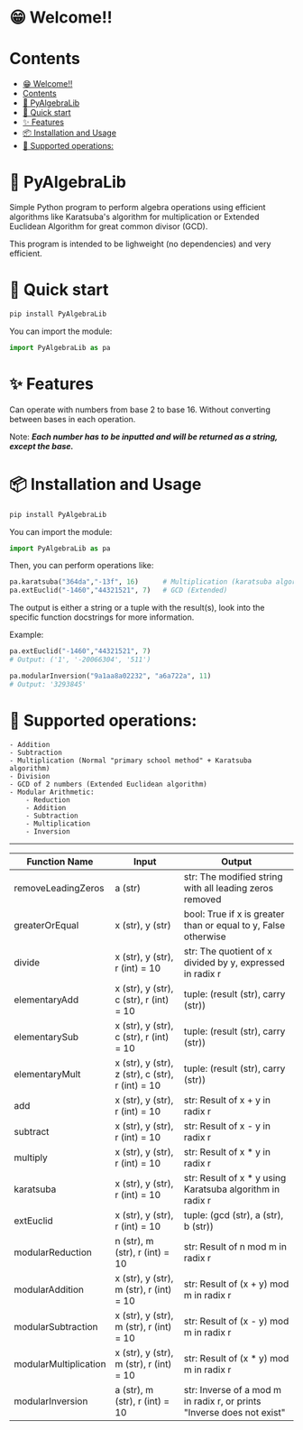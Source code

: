 # 😁 Welcome!!

# Contents

- [😁 Welcome!!](#-welcome)
- [Contents](#contents)
- [🧮 PyAlgebraLib](#-pyalgebralib)
- [🚀 Quick start](#-quick-start)
- [✨ Features](#-features)
- [📦 Installation and Usage](#-installation-and-usage)
- [📜 Supported operations:](#-supported-operations)


# 🧮 PyAlgebraLib

Simple Python program to perform algebra operations using efficient algorithms like Karatsuba's algorithm for multiplication or Extended Euclidean Algorithm for great common divisor (GCD).

This program is intended to be lighweight (no dependencies) and very efficient.

# 🚀 Quick start

```bash
pip install PyAlgebraLib
```

You can import the module:
```python
import PyAlgebraLib as pa
```

# ✨ Features

Can operate with numbers from base 2 to base 16. Without converting between bases in each operation.

Note: _**Each number has to be inputted and will be returned as a string, except the base.**_

# 📦 Installation and Usage

```bash
pip install PyAlgebraLib
```

You can import the module:
```python
import PyAlgebraLib as pa
```

Then, you can perform operations like:
```python
pa.karatsuba("364da","-13f", 16)      # Multiplication (karatsuba algorithm)
pa.extEuclid("-1460","44321521", 7)   # GCD (Extended)
```

The output is either a string or a tuple with the result(s), look into the specific function docstrings for more information.

Example:
```python
pa.extEuclid("-1460","44321521", 7)
# Output: ('1', '-20066304', '511')

pa.modularInversion("9a1aa8a02232", "a6a722a", 11)
# Output: '3293845'
```

# 📜 Supported operations:

    - Addition
    - Subtraction 
    - Multiplication (Normal "primary school method" + Karatsuba algorithm)
    - Division
    - GCD of 2 numbers (Extended Euclidean algorithm)
    - Modular Arithmetic:
        - Reduction
        - Addition
        - Subtraction
        - Multiplication
        - Inversion

<hr>

| Function Name          | Input                                                                                      | Output                                                            |
|------------------------|--------------------------------------------------------------------------------------------|-------------------------------------------------------------------|
| removeLeadingZeros     | a (str)                                                                                    | str: The modified string with all leading zeros removed           |
| greaterOrEqual         | x (str), y (str)                                                                           | bool: True if x is greater than or equal to y, False otherwise    |
| divide                 | x (str), y (str), r (int) = 10                                                             | str: The quotient of x divided by y, expressed in radix r         |
| elementaryAdd          | x (str), y (str), c (str), r (int) = 10                                                    | tuple: (result (str), carry (str))                                |
| elementarySub          | x (str), y (str), c (str), r (int) = 10                                                    | tuple: (result (str), carry (str))                                |
| elementaryMult         | x (str), y (str), z (str), c (str), r (int) = 10                                           | tuple: (result (str), carry (str))                                |
| add                    | x (str), y (str), r (int) = 10                                                             | str: Result of x + y in radix r                                   |
| subtract               | x (str), y (str), r (int) = 10                                                             | str: Result of x - y in radix r                                   |
| multiply               | x (str), y (str), r (int) = 10                                                             | str: Result of x * y in radix r                                   |
| karatsuba              | x (str), y (str), r (int) = 10                                                             | str: Result of x * y using Karatsuba algorithm in radix r         |
| extEuclid              | x (str), y (str), r (int) = 10                                                             | tuple: (gcd (str), a (str), b (str))                              |
| modularReduction       | n (str), m (str), r (int) = 10                                                             | str: Result of n mod m in radix r                                 |
| modularAddition        | x (str), y (str), m (str), r (int) = 10                                                    | str: Result of (x + y) mod m in radix r                           |
| modularSubtraction     | x (str), y (str), m (str), r (int) = 10                                                    | str: Result of (x - y) mod m in radix r                           |
| modularMultiplication  | x (str), y (str), m (str), r (int) = 10                                                    | str: Result of (x * y) mod m in radix r                           |
| modularInversion       | a (str), m (str), r (int) = 10                                                             | str: Inverse of a mod m in radix r, or prints "Inverse does not exist" |
